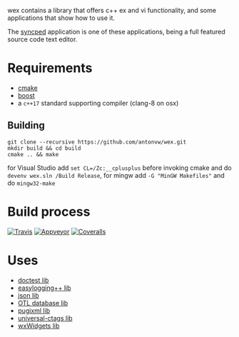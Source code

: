 wex contains a library that offers c++ ex and vi functionality, 
and some applications that show how to use it.

The [syncped](http://sourceforge.net/projects/syncped) application is 
one of these applications, being a full featured source code text editor. 

# Requirements

- [cmake](http://www.cmake.org/)    
- [boost](https://www.boost.org)
- a `c++17` standard supporting compiler (clang-8 on osx)    

## Building

```
git clone --recursive https://github.com/antonvw/wex.git    
mkdir build && cd build   
cmake .. && make
```

for Visual Studio add `set CL=/Zc:__cplusplus` before invoking cmake and do 
  `devenv wex.sln /Build Release`,
for mingw add `-G "MinGW Makefiles"` and do `mingw32-make`   

# Build process 

  [![Travis](https://travis-ci.org/antonvw/wex.png?branch=master)](https://travis-ci.org/antonvw/wex)
  [![Appveyor](https://ci.appveyor.com/api/projects/status/x3jm519fq1i407a6?svg=true)](https://ci.appveyor.com/project/antonvw/wex)
  [![Coveralls](https://coveralls.io/repos/antonvw/wex/badge.svg?branch=master&service=github)](https://coveralls.io/github/antonvw/wex?branch=master)   

# Uses

- [doctest lib](https://github.com/onqtam/doctest)    
- [easylogging++ lib](https://github.com/muflihun/easyloggingpp)    
- [json lib](https://github.com/nlohmann/json)    
- [OTL database lib](http://otl.sourceforge.net/)    
- [pugixml lib](https://github.com/zeux/pugixml)    
- [universal-ctags lib](https://github.com/universal-ctags/ctags)    
- [wxWidgets lib](https://github.com/wxWidgets/wxWidgets/)
